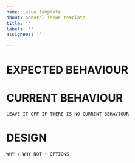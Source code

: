 ```yaml
---
name: issue template
about: General issue template
title: ''
labels: ''
assignees: ''

---
```


# EXPECTED BEHAVIOUR


# CURRENT BEHAVIOUR
`LEAVE IT OFF IF THERE IS NO CURRENT BEHAVIOUR`

# DESIGN 
`WHY / WHY NOT + OPTIONS`
